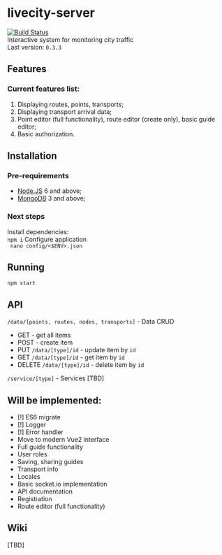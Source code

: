 # livecity-server
[![Build Status](https://travis-ci.org/invercity/livecity-server.svg?branch=master)](https://travis-ci.org/invercity/livecity-server)  
Interactive system for monitoring city traffic  
Last version: ```0.3.3```  
## Features
### Current features list:
1. Displaying routes, points, transports;
2. Displaying transport arrival data;
3. Point editor (full functionality), route editor (create only), basic guide editor;
4. Basic authorization.

## Installation
### Pre-requirements
- [Node.JS](https://nodejs.org) 6 and above;
- [MongoDB](https://www.mongodb.com/what-is-mongodb) 3 and above;

### Next steps
Install dependencies:  
```npm i```
Configure application  
``` nano config/<$ENV>.json```

## Running
```npm start```

## API

```/data/[points, routes, nodes, transports]``` - Data CRUD
* GET - get all items
* POST - create item
* PUT ```/data/[type]/id``` - update item by ```id```
* GET ```/data/[type]/id``` - get item by ```id```
* DELETE ```/data/[type]/id``` - delete item by ```id```

```/service/[type]``` - Services
[TBD]

## Will be implemented:
- [!] ES6 migrate
- [!] Logger
- [!] Error handler
- Move to modern Vue2 interface
- Full guide functionality
- User roles
- Saving, sharing guides
- Transport info
- Locales
- Basic socket.io implementation
- API documentation
- Registration
- Route editor (full functionality)

## Wiki
[TBD]





